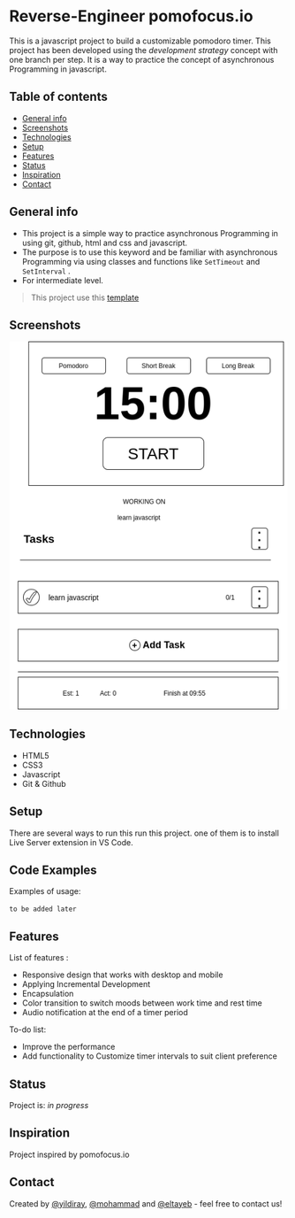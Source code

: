 # Reverse-Engineer pomofocus.io

 This is a javascript project to build a customizable pomodoro timer.
This project has been developed using the _development strategy_ concept with one branch per step.
It is a way to practice the concept of asynchronous Programming in javascript.

## Table of contents
* [General info](#general-info)
* [Screenshots](#screenshots)
* [Technologies](#technologies)
* [Setup](#setup)
* [Features](#features)
* [Status](#status)
* [Inspiration](#inspiration)
* [Contact](#contact)

## General info
- This project is a simple way to practice asynchronous Programming in using git, github, html and css and javascript.
- The purpose is to use this keyword and be familiar with asynchronous Programming  via using classes and functions like `SetTimeout` and `SetInterval` .
- For intermediate level.

> This project use this [template](https://github.com/HackYourFutureBelgium/starter-basic-import-export)

## Screenshots
![Example screenshot](public/assets/images/wireframe-pomofocus.png)

## Technologies
* HTML5
* CSS3
* Javascript
* Git & Github

## Setup
There are several ways to run this run this project. one of them is to install Live Server extension in VS Code.

## Code Examples
Examples of usage:

   `to be added later`


## Features
List of features :

* Responsive design that works with desktop and mobile
* Applying Incremental Development 
* Encapsulation
* Color transition to switch moods between work time and rest time
*  Audio notification at the end of a timer period

To-do list:

* Improve the performance
* Add functionality to Customize timer intervals to suit client preference

## Status
Project is: _in progress_

## Inspiration
Project inspired by pomofocus.io 


## Contact
Created by [@yildiray](https://github.com/yildiraykoyuncu), [@mohammad](https://github.com/Mohammad-Musa) and [@eltayeb](https://github.com/Eltayeb-Elgaali) - feel free to contact us!